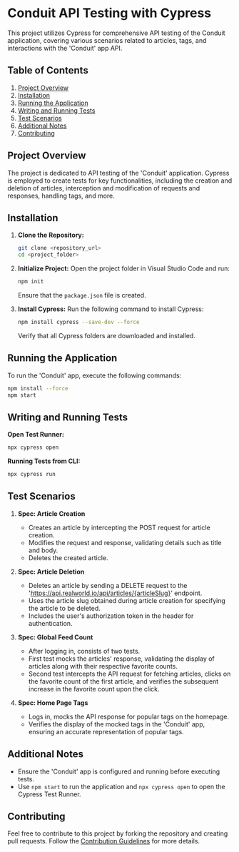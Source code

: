 # Conduit API Testing with Cypress

This project utilizes Cypress for comprehensive API testing of the Conduit application, covering various scenarios related to articles, tags, and interactions with the 'Conduit' app API.

## Table of Contents

1. [Project Overview](#project-overview)
2. [Installation](#installation)
3. [Running the Application](#running-the-application)
4. [Writing and Running Tests](#writing-and-running-tests)
5. [Test Scenarios](#test-scenarios)
6. [Additional Notes](#additional-notes)
7. [Contributing](#contributing)

## Project Overview

The project is dedicated to API testing of the 'Conduit' application. Cypress is employed to create tests for key functionalities, including the creation and deletion of articles, interception and modification of requests and responses, handling tags, and more.

## Installation

1. **Clone the Repository:**
   ```bash
   git clone <repository_url>
   cd <project_folder>
   ```

2. **Initialize Project:**
   Open the project folder in Visual Studio Code and run:
   ```bash
   npm init
   ```

   Ensure that the `package.json` file is created.

3. **Install Cypress:**
   Run the following command to install Cypress:
   ```bash
   npm install cypress --save-dev --force
   ```

   Verify that all Cypress folders are downloaded and installed.

## Running the Application

To run the 'Conduit' app, execute the following commands:
```bash
npm install --force
npm start
```

## Writing and Running Tests

**Open Test Runner:**
```bash
npx cypress open
```

**Running Tests from CLI:**
```bash
npx cypress run
```

## Test Scenarios

1. **Spec: Article Creation**
   - Creates an article by intercepting the POST request for article creation.
   - Modifies the request and response, validating details such as title and body.
   - Deletes the created article.

2. **Spec: Article Deletion**
   - Deletes an article by sending a DELETE request to the 'https://api.realworld.io/api/articles/{articleSlug}' endpoint.
   - Uses the article slug obtained during article creation for specifying the article to be deleted.
   - Includes the user's authorization token in the header for authentication.

3. **Spec: Global Feed Count**
   - After logging in, consists of two tests.
   - First test mocks the articles' response, validating the display of articles along with their respective favorite counts.
   - Second test intercepts the API request for fetching articles, clicks on the favorite count of the first article, and verifies the subsequent increase in the favorite count upon the click.

4. **Spec: Home Page Tags**
   - Logs in, mocks the API response for popular tags on the homepage.
   - Verifies the display of the mocked tags in the 'Conduit' app, ensuring an accurate representation of popular tags.

## Additional Notes

- Ensure the 'Conduit' app is configured and running before executing tests.
- Use `npm start` to run the application and `npx cypress open` to open the Cypress Test Runner.

## Contributing

Feel free to contribute to this project by forking the repository and creating pull requests. Follow the [Contribution Guidelines](link-to-guidelines) for more details.
